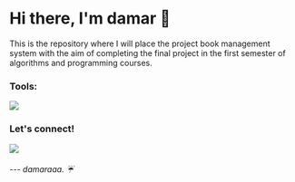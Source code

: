 # Hi there, I'm damar 👋 
This is the repository where I will place the project book management system with the aim of completing the final project in the first semester of algorithms and programming courses.  

### Tools:
<p>
    <img src="https://img.shields.io/badge/Text%20Editor-Visual%20Studio%20Code-blue?&logo=visual%20studio%20code&logoColor=blue" />
</p>

### Let's connect!
<p>
    <a href="https://www.linkedin.com/in/damar-galih-7b5a1124b" target="blank"><img src="https://img.shields.io/badge/damar-galih-7b5a1124b" /></a>
</p>


<h6> --- damaraaa. ☔<h6>
